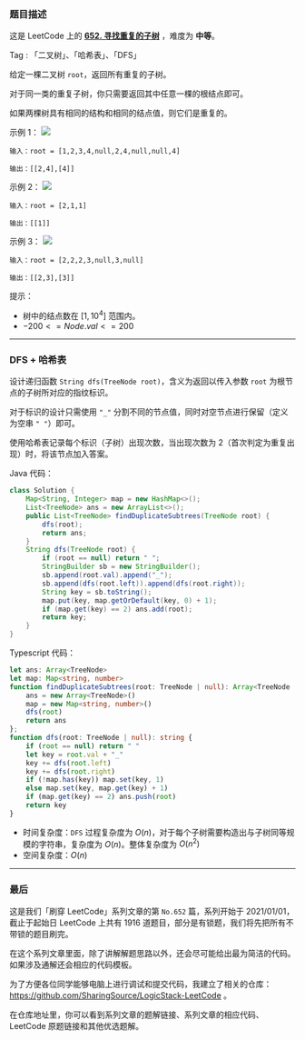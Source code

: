 ### 题目描述

这是 LeetCode 上的 **[652. 寻找重复的子树](https://leetcode.cn/problems/find-duplicate-subtrees/solution/by-ac_oier-ly58/)** ，难度为 **中等**。

Tag : 「二叉树」、「哈希表」、「DFS」



给定一棵二叉树 `root`，返回所有重复的子树。

对于同一类的重复子树，你只需要返回其中任意一棵的根结点即可。

如果两棵树具有相同的结构和相同的结点值，则它们是重复的。

示例 1：
![](https://assets.leetcode.com/uploads/2020/08/16/e1.jpg)
```
输入：root = [1,2,3,4,null,2,4,null,null,4]

输出：[[2,4],[4]]
```
示例 2：
![](https://assets.leetcode.com/uploads/2020/08/16/e2.jpg)
```
输入：root = [2,1,1]

输出：[[1]]
```
示例 3：
![](https://assets.leetcode.com/uploads/2020/08/16/e33.jpg)
```
输入：root = [2,2,2,3,null,3,null]

输出：[[2,3],[3]]
```

提示：
* 树中的结点数在 $[1,10^4]$ 范围内。
* $-200 <= Node.val <= 200$

---

### DFS + 哈希表

设计递归函数 `String dfs(TreeNode root)`，含义为返回以传入参数 `root` 为根节点的子树所对应的指纹标识。

对于标识的设计只需使用 `"_"` 分割不同的节点值，同时对空节点进行保留（定义为空串 `" "`）即可。

使用哈希表记录每个标识（子树）出现次数，当出现次数为 $2$（首次判定为重复出现）时，将该节点加入答案。

Java 代码：
```java
class Solution {
    Map<String, Integer> map = new HashMap<>();
    List<TreeNode> ans = new ArrayList<>();
    public List<TreeNode> findDuplicateSubtrees(TreeNode root) {
        dfs(root);
        return ans;
    }
    String dfs(TreeNode root) {
        if (root == null) return " ";
        StringBuilder sb = new StringBuilder();
        sb.append(root.val).append("_");
        sb.append(dfs(root.left)).append(dfs(root.right));
        String key = sb.toString();
        map.put(key, map.getOrDefault(key, 0) + 1);
        if (map.get(key) == 2) ans.add(root);
        return key;
    }
}
```
Typescript 代码：
```Typescript
let ans: Array<TreeNode>
let map: Map<string, number>
function findDuplicateSubtrees(root: TreeNode | null): Array<TreeNode | null> {
    ans = new Array<TreeNode>()
    map = new Map<string, number>()
    dfs(root)
    return ans
};
function dfs(root: TreeNode | null): string {
    if (root == null) return " "
    let key = root.val + "_"
    key += dfs(root.left)
    key += dfs(root.right)
    if (!map.has(key)) map.set(key, 1)
    else map.set(key, map.get(key) + 1)
    if (map.get(key) == 2) ans.push(root)
    return key
}
```
* 时间复杂度：`DFS` 过程复杂度为 $O(n)$，对于每个子树需要构造出与子树同等规模的字符串，复杂度为 $O(n)$。整体复杂度为 $O(n^2)$
* 空间复杂度：$O(n)$

---

### 最后

这是我们「刷穿 LeetCode」系列文章的第 `No.652` 篇，系列开始于 2021/01/01，截止于起始日 LeetCode 上共有 1916 道题目，部分是有锁题，我们将先把所有不带锁的题目刷完。

在这个系列文章里面，除了讲解解题思路以外，还会尽可能给出最为简洁的代码。如果涉及通解还会相应的代码模板。

为了方便各位同学能够电脑上进行调试和提交代码，我建立了相关的仓库：https://github.com/SharingSource/LogicStack-LeetCode 。

在仓库地址里，你可以看到系列文章的题解链接、系列文章的相应代码、LeetCode 原题链接和其他优选题解。

